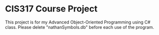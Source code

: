 # CIS317 Course Project
This project is for my Advanced Object-Oriented Programming using C# class.
Please delete "nathanSymbols.db" before each use of the program.
